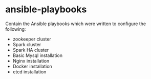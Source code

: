 # ansible-playbooks
Contain the Ansible playbooks which were written to configure the following:
- zookeeper cluster
- Spark cluster
- Spark HA cluster
- Basic Mysql installation
- Nginx installation
- Docker installation
- etcd installation


